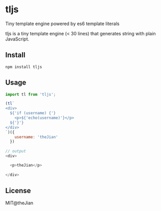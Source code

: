 # tljs
Tiny template engine powered by es6 template literals

tljs is a tiny template engine (< 30 lines) that generates string with plain JavaScript.


## Install
```
npm install tljs
```

## Usage

```JavaScript
import tl from 'tljs';

(tl`
<div>
  ${'if (username) {'}
    <p>${'echo(username)'}</p>
  ${'}'}
</div>
`)({
    username: 'theJian'
  })
  
// output
<div>

  <p>theJian</p>
  
</div>
```

## License
MIT@theJian

